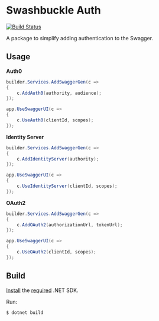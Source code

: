 # Swashbuckle Auth

[![Build Status](https://ctyar.visualstudio.com/Swashbuckle/_apis/build/status/ctyar.Swashbuckle?branchName=main)](https://ctyar.visualstudio.com/Swashbuckle/_build/latest?definitionId=6&branchName=main)

A package to simplify adding authentication to the Swagger.

## Usage

**Auth0**
```csharp
builder.Services.AddSwaggerGen(c =>
{
    c.AddAuth0(authority, audience);
});

app.UseSwaggerUI(c =>
{
    c.UseAuth0(clientId, scopes);
});
```

**Identity Server**
```csharp
builder.Services.AddSwaggerGen(c =>
{
    c.AddIdentityServer(authority);
});

app.UseSwaggerUI(c =>
{
    c.UseIdentityServer(clientId, scopes);
});
```

**OAuth2**
```csharp
builder.Services.AddSwaggerGen(c =>
{
    c.AddOAuth2(authorizationUrl, tokenUrl);
});

app.UseSwaggerUI(c =>
{
    c.UseOAuth2(clientId, scopes);
});
```

## Build
[Install](https://get.dot.net) the [required](global.json) .NET SDK.

Run:
```
$ dotnet build
```
